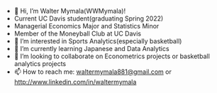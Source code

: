 - 👋 Hi, I’m Walter Mymala(WWMymala)! 
- Current UC Davis student(graduating Spring 2022)
- Managerial Economics Major and Statistics Minor
- Member of the Moneyball Club at UC Davis
- 👀 I’m interested in Sports Analytics(especially basketball)
- 🌱 I’m currently learning Japanese and Data Analytics
- 💞️ I’m looking to collaborate on Econometrics projects or basketball analytics projects
- 📫 How to reach me: waltermymala881@gmail.com or http://www.linkedin.com/in/waltermymala

<!---
YeezyWally/YeezyWally is a ✨ special ✨ repository because its `README.md` (this file) appears on your GitHub profile.
You can click the Preview link to take a look at your changes.
--->
